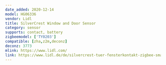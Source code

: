 ```yaml
---
date_added: 2020-12-14
model: HG06336
vendor: Lidl
title: SilverCrest Window and Door Sensor
category: sensor
supports: contact, battery
zigbeemodel: ['TY0203']
compatible: [zha,z2m,deconz]
deconz: 3773
mlink: https://www.lidl.com/
link: https://www.lidl.de/de/silvercrest-tuer-fensterkontakt-zigbee-smart-home/p355043
---
```

